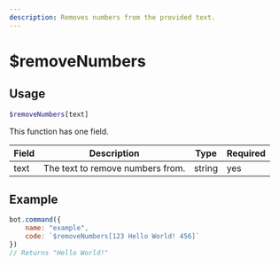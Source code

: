 ```yaml
---
description: Removes numbers from the provided text.
---
```


# $removeNumbers
## Usage
```php
$removeNumbers[text]
```
This function has one field.

| Field | Description | Type | Required
| ------------- | ------------- | ------------- | ------------- |
| text | The text to remove numbers from. | string | yes

## Example
```javascript
bot.command({
    name: "example",
    code: `$removeNumbers[123 Hello World! 456]`
})
// Returns "Hello World!"
```

